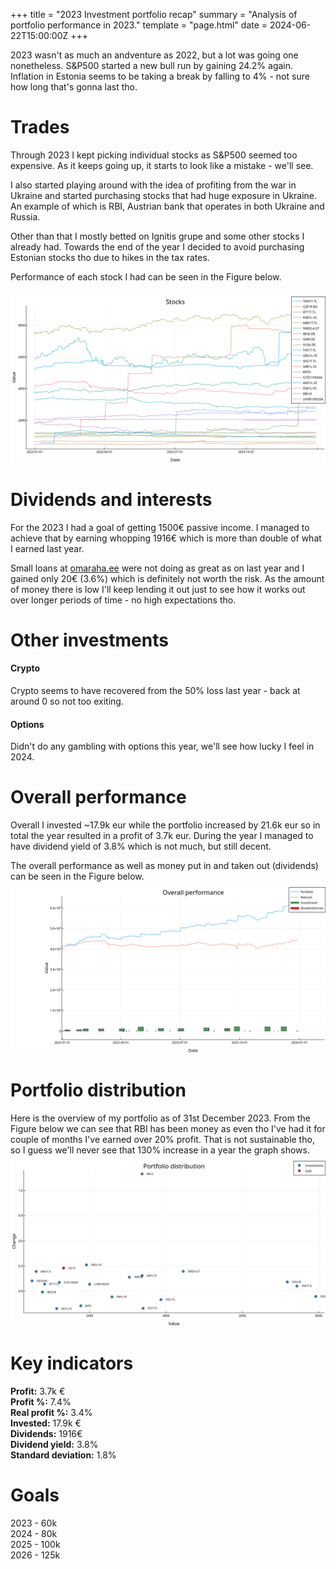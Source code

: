 +++
title = "2023 Investment portfolio recap"
summary = "Analysis of portfolio performance in 2023."
template = "page.html"
date = 2024-06-22T15:00:00Z
+++

2023 wasn't as much an andventure as 2022, but a lot was going one nonetheless.
S&P500 started a new bull run by gaining 24.2% again.
Inflation in Estonia seems to be taking a break by falling to 4% - not sure how long that's gonna last tho.

# Trades
Through 2023 I kept picking individual stocks as S&P500 seemed too expensive.
As it keeps going up, it starts to look like a mistake - we'll see.

I also started playing around with the idea of profiting from the war in Ukraine and started purchasing stocks that had huge exposure in Ukraine.
An example of which is RBI, Austrian bank that operates in both Ukraine and Russia.

Other than that I mostly betted on Ignitis grupe and some other stocks I already had.
Towards the end of the year I decided to avoid purchasing Estonian stocks tho due to hikes in the tax rates.

Performance of each stock I had can be seen in the Figure below.

![img](../files/2023-overview.png)

# Dividends and interests

For the 2023 I had a goal of getting 1500€ passive income.
I managed to achieve that by earning whopping 1916€ which is more than double of what I earned last year.

Small loans at [omaraha.ee](https://omaraha.ee/et/) were not doing as great as on last year and I gained only 20€ (3.6%) which is definitely not worth the risk.
As the amount of money there is low I'll keep lending it out just to see how it works out over longer periods of time - no high expectations tho.

# Other investments
#### Crypto
Crypto seems to have recovered from the 50% loss last year - back at around 0 so not too exiting.

#### Options
Didn't do any gambling with options this year, we'll see how lucky I feel in 2024.

# Overall performance
Overall I invested ~17.9k eur while the portfolio increased by 21.6k eur so in total the year resulted in a profit of 3.7k eur.
During the year I managed to have dividend yield of 3.8% which is not much, but still decent.

The overall performance as well as money put in and taken out (dividends) can be seen in the Figure below.
![img](../files/2023-total.png)

# Portfolio distribution
Here is the overview of my portfolio as of 31st December 2023.
From the Figure below we can see that RBI has been money as even tho I've had it for couple of months I've earned over 20% profit.
That is not sustainable tho, so I guess we'll never see that 130% increase in a year the graph shows.
![img](../files/2023-past-distribution.png)

# Key indicators
**Profit:** 3.7k €  
**Profit %:** 7.4%  
**Real profit %:** 3.4%  
**Invested:** 17.9k €  
**Dividends:** 1916€  
**Dividend yield:** 3.8%  
**Standard deviation:** 1.8%

# Goals
2023 - 60k  
2024 - 80k  
2025 - 100k  
2026 - 125k  

